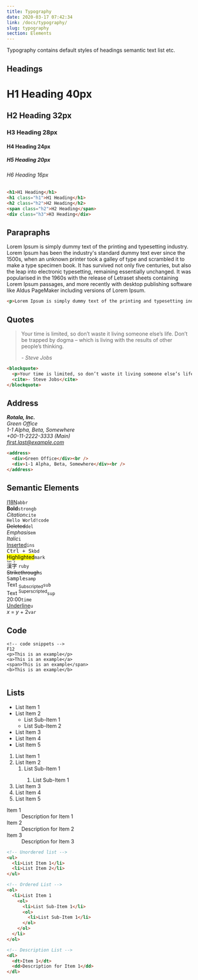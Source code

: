 ```yaml
---
title: Typography
date: 2020-03-17 07:42:34
link: /docs/typography/
slug: typography
section: Elements
---
```

Typography contains default styles of headings semantic text list etc.

## Headings
<h1 class="h1 mb-4">H1 Heading <span class="bg-gray-200 rounded py-1 px-2">40px</span></h1>
<h2 class="h2 pt-0 mt-0 mb-4">H2 Heading <span class="bg-gray-200 rounded py-1 px-2">32px</span></h2>
<h3 class="h3 mb-4">H3 Heading <span class="bg-gray-200 rounded py-1 px-2">28px</span></h3>
<h4 class="h4 mb-4">H4 Heading <span class="bg-gray-200 rounded py-1 px-2">24px</span></h4>
<h5 class="h5 mb-4">H5 Heading <span class="bg-gray-200 rounded py-1 px-2">20px</span></h5>
<h6 class="h6 mb-4">H6 Heading <span class="bg-gray-200 rounded py-1 px-2">16px</span></h6>

```html {}
<h1>H1 Heading</h1>
<h1 class="h1">H1 Heading</h1>
<h2 class="h2">H2 Heading</h2>
<span class="h2">H2 Heading</span>
<div class="h3">H3 Heading</div>
```

## Parapraphs
<p>Lorem Ipsum is simply dummy text of the printing and typesetting industry. Lorem Ipsum has been the industry's standard dummy text ever since the 1500s, when an unknown printer took a galley of type and scrambled it to make a type specimen book. It has survived not only five centuries, but also the leap into electronic typesetting, remaining essentially unchanged. It was popularised in the 1960s with the release of Letraset sheets containing Lorem Ipsum passages, and more recently with desktop publishing software like Aldus PageMaker including versions of Lorem Ipsum.</p>

```html {}
<p>Lorem Ipsum is simply dummy text of the printing and typesetting industry.</p>
```

## Quotes
<blockquote>
  <p>Your time is limited, so don’t waste it living someone else’s life. Don’t be trapped by dogma – which is living with the results of other people’s thinking.</p>
  <cite>- Steve Jobs</cite>
</blockquote>

```html {}
<blockquote>
  <p>Your time is limited, so don’t waste it living someone else’s life. Don’t be trapped by dogma – which is living with the results of other people’s thinking.</p>
  <cite>- Steve Jobs</cite>
</blockquote>
```

## Address
<address><strong>Rotala, Inc.</strong>
  <div><span>Green Office</span><br /></div>
  <div><span>1-1 Alpha, Beta, Somewhere</span><br /></div>
  <div><span>+00-11-2222-3333 (Main)</span><br /></div>
  <a class="link" href="mailto:first.last@example.com">first.last@example.com</a>
</address>

```html {}
<address>
  <div>Green Office</div><br />
  <div>1-1 Alpha, Beta, Somewhere</div><br />
</address>
```

## Semantic Elements
<div class="flex flex-wrap">
  <div class="w-1/2">
    <div class="my-4">
      <abbr title="Internationalization">I18N</abbr><code class="ml-2">abbr</code>
    </div>
    <div class="my-4">
      <strong>Bold</strong><code class="ml-2">strong</code><code class="ml-2">b</code>
    </div>
    <div class="my-4">
      <cite>Citation</cite><code class="ml-2">cite</code>
    </div>
    <div class="my-4">
      <code>Hello World!</code><code class="ml-2">code</code>
    </div>
    <div class="my-4">
      <del>Deleted</del><code class="ml-2">del</code>
    </div>
    <div class="my-4">
      <em>Emphasis</em><code class="ml-2">em</code>
    </div>
    <div class="my-4">
      <i>Italic</i><code class="ml-2">i</code>
    </div>
    <div class="my-4">
      <ins>Inserted</ins><code class="ml-2">ins</code>
    </div>
    <div class="my-4">
      <kbd>Ctrl + S</kbd><code class="ml-2">kbd</code>
    </div>
  </div>
  <div class="w-1/2">
    <div class="my-4">
      <mark>Highlighted</mark><code class="ml-2">mark</code>
    </div>
    <div class="my-4">
      <ruby>漢
        <rt>kan</rt>字
        <rt>ji</rt>
      </ruby><code class="ml-2">ruby</code>
    </div>
    <div class="my-4">
      <s>Strikethrough</s><code class="ml-2">s</code>
    </div>
    <div class="my-4">
      <samp>Sample</samp><code class="ml-2">samp</code>
    </div>
    <div class="my-4">
      Text <sub>Subscripted</sub><code class="ml-2">sub</code>
    </div>
    <div class="my-4">
      Text <sup>Superscripted</sup><code class="ml-2">sup</code>
    </div>
    <div class="my-4">
      <time>20:00</time><code class="ml-2">time</code>
    </div>
    <div class="my-4">
      <u>Underline</u><code class="ml-2">u</code>
    </div>
    <div class="my-4">
      <var>x</var> =
      <var>y</var> + 2<code class="ml-2">var</code>
    </div>
  </div>
</div>

## Code
<div class="my-6">
    <pre data-lang="HTML"><code><span>&lt;!-- code snippets --&gt;</span>
<kbd>F12</kbd>
<span>&lt;p&gt;</span><span>This is an example</span><span>&lt;/p&gt;</span>
<span>&lt;a&gt;</span><span>This is an example</span><span>&lt;/a&gt;</span>
<span>&lt;span&gt;</span><span>This is an example</span><span>&lt;/span&gt;</span>
<span>&lt;b&gt;</span><span>This is an example</span><span>&lt;/b&gt;</span>
    </code></pre>
</div>

## Lists
<div class="flex flex-wrap w-full">
  <div class="sm:w-1/3 w-1/2">
    <ul>
      <li>List Item 1</li>
      <li>List Item 2
        <ul>
          <li>List Sub-Item 1</li>
          <li>List Sub-Item 2</li>
        </ul>
      </li>
      <li>List Item 3</li>
      <li>List Item 4</li>
      <li>List Item 5</li>
    </ul>
  </div>
  <div class="sm:w-1/3 w-1/2">
    <ol>
      <li>List Item 1</li>
      <li>List Item 2
        <ol>
          <li>List Sub-Item 1</li>
          <ol>
            <li>List Sub-Item 1</li>
          </ol>
        </ol>
      </li>
      <li>List Item 3</li>
      <li>List Item 4</li>
      <li>List Item 5</li>
    </ol>
  </div>
  <div class="sm:w-1/3 w-1/2">
    <dl>
      <dt>Item 1</dt>
      <dd>Description for Item 1</dd>
      <dt>Item 2</dt>
      <dd>Description for Item 2</dd>
      <dt>Item 3</dt>
      <dd>Description for Item 3</dd>
    </dl>
  </div>
</div>

```html {}
<!-- Unordered list -->
<ul>
  <li>List Item 1</li>
  <li>List Item 2</li>
</ul>

<!-- Ordered List -->
<ol>
  <li>List Item 1
    <ol>
      <li>List Sub-Item 1</li>
      <ol>
        <li>List Sub-Item 1</li>
      </ol>
    </ol>
  </li>
</ol>

<!-- Description List -->
<dl>
  <dt>Item 1</dt>
  <dd>Description for Item 1</dd>
</dl>
```